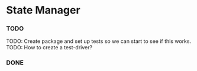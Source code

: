 # State Manager


### TODO ###

TODO: Create package and set up tests so we can start to see if this works.
TODO: How to create a test-driver?

### DONE ###